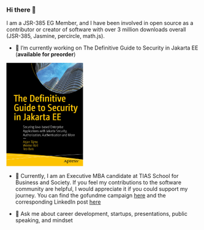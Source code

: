 ### Hi there 👋

I am a JSR-385 EG Member, and I have been involved in open source as a contributor or creator of software with over 3 million downloads overall (JSR-385, Jasmine, percircle, math.js).

- 🔭 I’m currently working on The Definitive Guide to Security in Jakarta EE (**available for preorder**)

<a href="https://www.amazon.com/Definitive-Guide-Security-Jakarta-Authentication/dp/1484279441/ref=sr_1_1?qid=1642032426">
  <img  src="jakarta-ee-security-cover.jpg" alt="Jakarta EE Security book"
    width=200" height="270"/>
</a>

- 🌱 Currently, I am an Executive MBA candidate at TIAS School for Business and Society. If you feel my contributions to the software community are helpful, I would appreciate it if you could support my journey. You can find the gofundme campaign <a href="https://www.gofundme.com/f/help-thodoris-inspire-more-people-with-his-mba">here</a> and the corresponding LinkedIn post <a href="https://www.gofundme.com/f/help-thodoris-inspire-more-people-with-his-mba">here</a>

- 💬 Ask me about career development, startups, presentations, public speaking, and mindset
